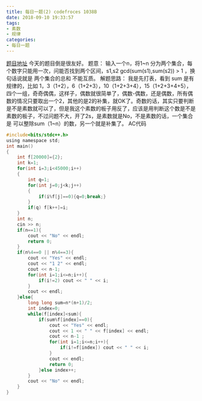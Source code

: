 ```yaml
---
title: 每日一题(2) codefroces 1038B
date: 2018-09-10 19:33:57
tags:
- 素数
- 规律
categories:
- 每日一题
---
```

[题目地址](http://codeforces.com/contest/1038/problem/B)
今天的题目倒是很友好。
题意：
输入一个n，将1~n 分为两个集合，每个数字只能用一次，问能否找到两个区间，s1,s2
gcd(sum(s1),sum(s2)) > 1 ，换句话说就是 两个集合的总和 不能互质。
解题思路：
我是先打表，看到 sum 是有规律的，比如 1，3（1+2），6（1+2+3），10（1+2+3+4），15（1+2+3+4+5），四个一组，奇奇偶偶，这样子，偶数就很简单了，偶数-偶数，还是偶数，所有偶数的情况只要取出一个2，其他的是2的补集，就OK了。奇数的话，其实只要判断是不是素数就可以了，但是我这个素数的板子用反了，应该是用判断这个数是不是素数的板子，不过问题不大，开了2s，是素数就是No，不是素数的话，一个集合是 可以整除sum（1~n）的数，另一个就是补集了。
AC代码
```C
#include<bits/stdc++.h>
using namespace std;
int main()
{
	int f[20000]={2};
	int k=1;
	for(int i=3;i<45000;i++)
	{
		int q=1;
		for(int j=0;j<k;j++)
		{
			if(i%f[j]==0){q=0;break;}	
		}
		if(q) f[k++]=i;	
	}
	int n;
	cin >> n;
	if(n==1){
		cout << "No" << endl;
		return 0;
	}
	if(n%4==0 || n%4==3){
		cout << "Yes" << endl;
		cout << "1 2" << endl;
		cout << n-1;
		for(int i=1;i<=n;i++){
			if(i!=2) cout << " " << i;
		}
		cout << endl;
	}else{
		long long sum=n*(n+1)/2;
		int index=0;
		while(f[index]<sum){
			if(sum%f[index]==0){
				cout << "Yes" << endl;
				cout << 1 << " " << f[index] << endl;
				cout << n-1 ;
				for(int i=1;i<=n;i++){
					if(i!=f[index]) cout << " " << i;
				}
				cout << endl;
				return 0;
			}else index++;
		}
		cout << "No" << endl;
	}
}
 
```
